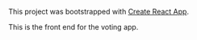 This project was bootstrapped with [Create React App](https://github.com/facebookincubator/create-react-app).

This is the front end for the voting app.